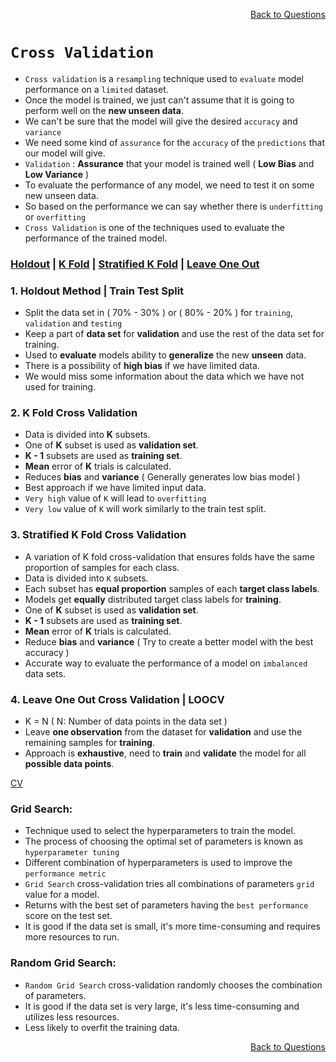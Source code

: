 <p align='right'><a align="right" href="https://github.com/KIRANKUMAR7296/Library/blob/main/Interview.md">Back to Questions</a></p>

# `Cross Validation`

- `Cross validation` is a `resampling` technique used to `evaluate` model performance on a `limited` dataset.
- Once the model is trained, we just can't assume that it is going to perform well on the **new unseen data**.
- We can't be sure that the model will give the desired `accuracy` and `variance`
- We need some kind of `assurance` for the `accuracy` of the `predictions` that our model will give. 
- `Validation` : **Assurance** that your model is trained well ( **Low Bias** and **Low Variance** ) 
- To evaluate the performance of any model, we need to test it on some new unseen data.
- So based on the performance we can say whether there is `underfitting` or `overfitting`
- `Cross Validation` is one of the techniques used to evaluate the performance of the trained model.

<h3><a href='#hold'>Holdout</a> | <a href='#kfold'>K Fold</a> | <a href='#skfold'>Stratified K Fold</a> | <a href='#loocv'>Leave One Out</a> </h3>

<h3 name='hold'> 1. Holdout Method | Train Test Split</h3>

- Split the data set in ( 70% - 30% ) or ( 80% - 20% ) for `training`, `validation` and `testing`
- Keep a part of **data set** for **validation** and use the rest of the data set for training.
- Used to **evaluate** models ability to **generalize** the new **unseen** data.
- There is a possibility of **high bias** if we have limited data.
- We would miss some information about the data which we have not used for training.

<h3 name='kfold'> 2. K Fold Cross Validation</h3>

- Data is divided into **K** subsets.
- One of **K** subset is used as **validation set**.
- **K - 1** subsets are used as **training set**.
- **Mean** error of **K** trials is calculated.
- Reduces **bias** and **variance** ( Generally generates low bias model )
- Best approach if we have limited input data.
- `Very high` value of `K` will lead to `overfitting`
- `Very low` value of `K` will work similarly to the train test split.

<h3 name='skfold'> 3. Stratified K Fold Cross Validation</h3>

- A variation of K fold cross-validation that ensures folds have the same proportion of samples for each class.
- Data is divided into `K` subsets.
- Each subset has **equal proportion** samples of each **target class labels**.
- Models get **equally** distributed target class labels for **training**.
- One of **K** subset is used as **validation set**.
- **K - 1** subsets are used as **training set**.
- **Mean** error of **K** trials is calculated.
- Reduce **bias** and **variance** ( Try to create a better model with the best accuracy )
- Accurate way to evaluate the performance of a model on `imbalanced` data sets.

<h3 name='loocv'> 4. Leave One Out Cross Validation | LOOCV</h3>

- K = N ( N: Number of data points in the data set )
- Leave **one observation** from the dataset for **validation** and use the remaining samples for **training**.
- Approach is **exhaustive**, need to **train** and **validate** the model for all **possible data points**.

[CV](https://amueller.github.io/ml-training-intro/slides/03-cross-validation-grid-search.html#21)

### Grid Search:

- Technique used to select the hyperparameters to train the model.
- The process of choosing the optimal set of parameters is known as `hyperparameter tuning`
- Different combination of hyperparameters is used to improve the `performance metric`
- `Grid Search` cross-validation tries all combinations of parameters `grid` value for a model. 
- Returns with the best set of parameters having the `best performance` score on the test set.
- It is good if the data set is small, it's more time-consuming and requires more resources to run.

### Random Grid Search:

- `Random Grid Search` cross-validation randomly chooses the combination of parameters.
- It is good if the data set is very large, it's less time-consuming and utilizes less resources.
- Less likely to overfit the training data.

<p align='right'><a align="right" href="https://github.com/KIRANKUMAR7296/Library/blob/main/Interview.md">Back to Questions</a></p>
